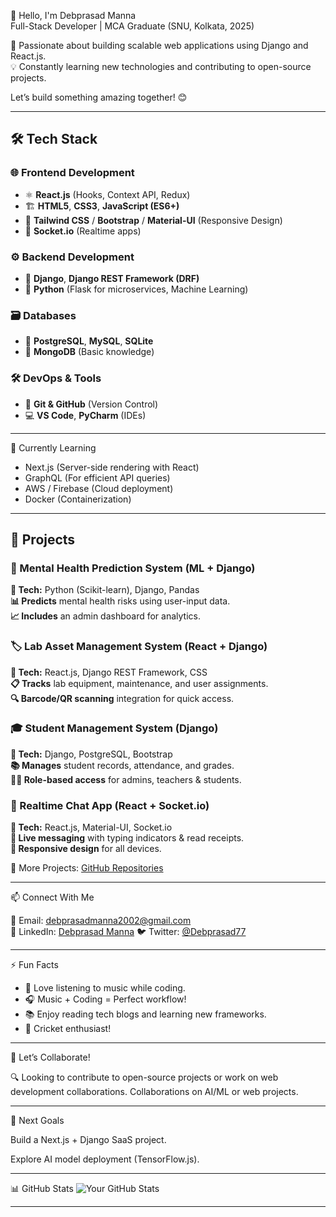 

👋 Hello, I'm Debprasad Manna  
Full-Stack Developer | MCA Graduate (SNU, Kolkata, 2025)  

🚀 Passionate about building scalable web applications using Django and React.js.  
💡 Constantly learning new technologies and contributing to open-source projects.  

Let’s build something amazing together! 😊

---

## 🛠️ Tech Stack

### 🌐 Frontend Development
- ⚛️ **React.js** (Hooks, Context API, Redux)
- 🏗️ **HTML5**, **CSS3**, **JavaScript (ES6+)**
- 🎨 **Tailwind CSS** / **Bootstrap** / **Material-UI** (Responsive Design)
- 🔌 **Socket.io** (Realtime apps)

### ⚙️ Backend Development
- 🐍 **Django**, **Django REST Framework (DRF)**
- 🐍 **Python** (Flask for microservices, Machine Learning)

### 🗃️ Databases
- 🐘 **PostgreSQL**, **MySQL**, **SQLite**
- 🍃 **MongoDB** (Basic knowledge)

### 🛠️ DevOps & Tools
- 🔄 **Git & GitHub** (Version Control)
- 💻 **VS Code**, **PyCharm** (IDEs) 

---

🌱 Currently Learning
- Next.js (Server-side rendering with React)  
- GraphQL (For efficient API queries)  
- AWS / Firebase (Cloud deployment)
- Docker (Containerization)  

---

## 💼 Projects  

### 🧠 Mental Health Prediction System (ML + Django)  
**🔧 Tech:** Python (Scikit-learn), Django, Pandas  
**📊 Predicts** mental health risks using user-input data.  
**📈 Includes** an admin dashboard for analytics.  

### 🏷️ Lab Asset Management System (React + Django)  
**🔧 Tech:** React.js, Django REST Framework, CSS  
**📋 Tracks** lab equipment, maintenance, and user assignments.  
**🔍 Barcode/QR scanning** integration for quick access.  

### 🎓 Student Management System (Django)  
**🔧 Tech:** Django, PostgreSQL, Bootstrap  
**📚 Manages** student records, attendance, and grades.  
**👨‍💼 Role-based access** for admins, teachers & students.  

### 💬 Realtime Chat App (React + Socket.io)  
**🔧 Tech:** React.js, Material-UI, Socket.io  
**💌 Live messaging** with typing indicators & read receipts.  
**📱 Responsive design** for all devices.  


📂 More Projects: [GitHub Repositories](https://github.com/Debprasad77?tab=repositories)

---

 📫 Connect With Me  

📧 Email: [debprasadmanna2002@gmail.com](mailto:debprasadmanna2002@gmail.com)  
🔗 LinkedIn: [Debprasad Manna](https://www.linkedin.com/in/Debprasad77/) 
🐦 Twitter: [@Debprasad77](https://twitter.com/Debprasad77) 

---

 ⚡ Fun Facts  
- 🎵 Love listening to music while coding.
- 🎧 Music + Coding = Perfect workflow!
- 📚 Enjoy reading tech blogs and learning new frameworks.  
- 🏏 Cricket enthusiast!  

---

 🚀 Let’s Collaborate!  
 
🔍 Looking to contribute to open-source projects or work on web development collaborations. 
    Collaborations on AI/ML or web projects.

---

🎯 Next Goals

Build a Next.js + Django SaaS project.

Explore AI model deployment (TensorFlow.js).



---

 📊 GitHub Stats
![Your GitHub Stats](https://github-readme-stats.vercel.app/api?username=Debprasad77&show_icons=true&theme=radical)  

---



<!---
Debprasad77/Debprasad77 is a ✨ special ✨ repository because its `README.md` (this file) appears on your GitHub profile.
--->  
